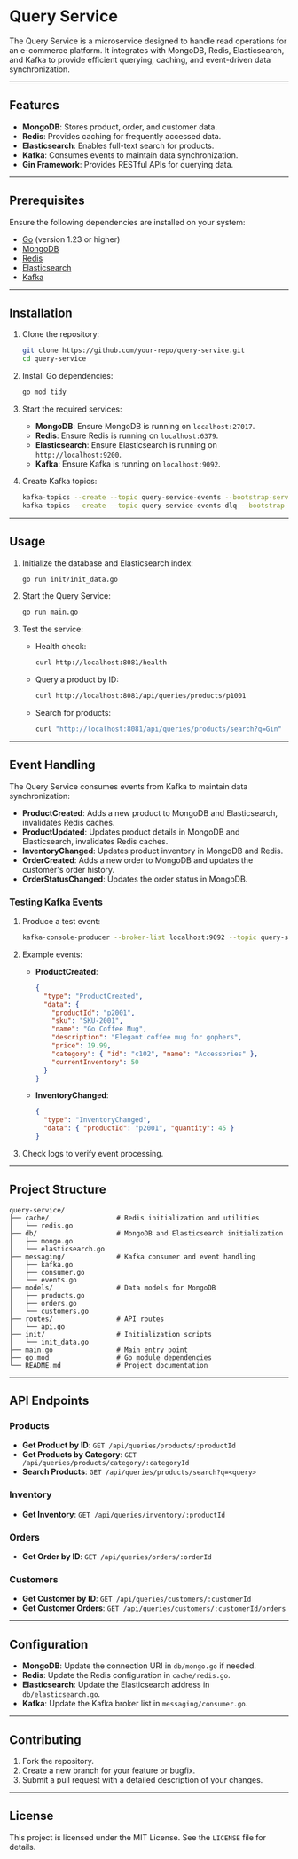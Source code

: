 # Query Service

The Query Service is a microservice designed to handle read operations for an e-commerce platform. It integrates with MongoDB, Redis, Elasticsearch, and Kafka to provide efficient querying, caching, and event-driven data synchronization.

---

## Features

- **MongoDB**: Stores product, order, and customer data.
- **Redis**: Provides caching for frequently accessed data.
- **Elasticsearch**: Enables full-text search for products.
- **Kafka**: Consumes events to maintain data synchronization.
- **Gin Framework**: Provides RESTful APIs for querying data.

---

## Prerequisites

Ensure the following dependencies are installed on your system:

- [Go](https://golang.org/) (version 1.23 or higher)
- [MongoDB](https://www.mongodb.com/)
- [Redis](https://redis.io/)
- [Elasticsearch](https://www.elastic.co/)
- [Kafka](https://kafka.apache.org/)

---

## Installation

1. Clone the repository:

   ```bash
   git clone https://github.com/your-repo/query-service.git
   cd query-service
   ```

2. Install Go dependencies:

   ```bash
   go mod tidy
   ```

3. Start the required services:

   - **MongoDB**: Ensure MongoDB is running on `localhost:27017`.
   - **Redis**: Ensure Redis is running on `localhost:6379`.
   - **Elasticsearch**: Ensure Elasticsearch is running on `http://localhost:9200`.
   - **Kafka**: Ensure Kafka is running on `localhost:9092`.

4. Create Kafka topics:
   ```bash
   kafka-topics --create --topic query-service-events --bootstrap-server localhost:9092 --partitions 3 --replication-factor 1
   kafka-topics --create --topic query-service-events-dlq --bootstrap-server localhost:9092 --partitions 1 --replication-factor 1
   ```

---

## Usage

1. Initialize the database and Elasticsearch index:

   ```bash
   go run init/init_data.go
   ```

2. Start the Query Service:

   ```bash
   go run main.go
   ```

3. Test the service:
   - Health check:
     ```bash
     curl http://localhost:8081/health
     ```
   - Query a product by ID:
     ```bash
     curl http://localhost:8081/api/queries/products/p1001
     ```
   - Search for products:
     ```bash
     curl "http://localhost:8081/api/queries/products/search?q=Gin"
     ```

---

## Event Handling

The Query Service consumes events from Kafka to maintain data synchronization:

- **ProductCreated**: Adds a new product to MongoDB and Elasticsearch, invalidates Redis caches.
- **ProductUpdated**: Updates product details in MongoDB and Elasticsearch, invalidates Redis caches.
- **InventoryChanged**: Updates product inventory in MongoDB and Redis.
- **OrderCreated**: Adds a new order to MongoDB and updates the customer's order history.
- **OrderStatusChanged**: Updates the order status in MongoDB.

### Testing Kafka Events

1. Produce a test event:

   ```bash
   kafka-console-producer --broker-list localhost:9092 --topic query-service-events
   ```

2. Example events:

   - **ProductCreated**:
     ```json
     {
       "type": "ProductCreated",
       "data": {
         "productId": "p2001",
         "sku": "SKU-2001",
         "name": "Go Coffee Mug",
         "description": "Elegant coffee mug for gophers",
         "price": 19.99,
         "category": { "id": "c102", "name": "Accessories" },
         "currentInventory": 50
       }
     }
     ```
   - **InventoryChanged**:
     ```json
     {
       "type": "InventoryChanged",
       "data": { "productId": "p2001", "quantity": 45 }
     }
     ```

3. Check logs to verify event processing.

---

## Project Structure

```
query-service/
├── cache/                 # Redis initialization and utilities
│   └── redis.go
├── db/                    # MongoDB and Elasticsearch initialization
│   ├── mongo.go
│   └── elasticsearch.go
├── messaging/             # Kafka consumer and event handling
│   ├── kafka.go
│   ├── consumer.go
│   └── events.go
├── models/                # Data models for MongoDB
│   ├── products.go
│   ├── orders.go
│   └── customers.go
├── routes/                # API routes
│   └── api.go
├── init/                  # Initialization scripts
│   └── init_data.go
├── main.go                # Main entry point
├── go.mod                 # Go module dependencies
└── README.md              # Project documentation
```

---

## API Endpoints

### Products

- **Get Product by ID**: `GET /api/queries/products/:productId`
- **Get Products by Category**: `GET /api/queries/products/category/:categoryId`
- **Search Products**: `GET /api/queries/products/search?q=<query>`

### Inventory

- **Get Inventory**: `GET /api/queries/inventory/:productId`

### Orders

- **Get Order by ID**: `GET /api/queries/orders/:orderId`

### Customers

- **Get Customer by ID**: `GET /api/queries/customers/:customerId`
- **Get Customer Orders**: `GET /api/queries/customers/:customerId/orders`

---

## Configuration

- **MongoDB**: Update the connection URI in `db/mongo.go` if needed.
- **Redis**: Update the Redis configuration in `cache/redis.go`.
- **Elasticsearch**: Update the Elasticsearch address in `db/elasticsearch.go`.
- **Kafka**: Update the Kafka broker list in `messaging/consumer.go`.

---

## Contributing

1. Fork the repository.
2. Create a new branch for your feature or bugfix.
3. Submit a pull request with a detailed description of your changes.

---

## License

This project is licensed under the MIT License. See the `LICENSE` file for details.
